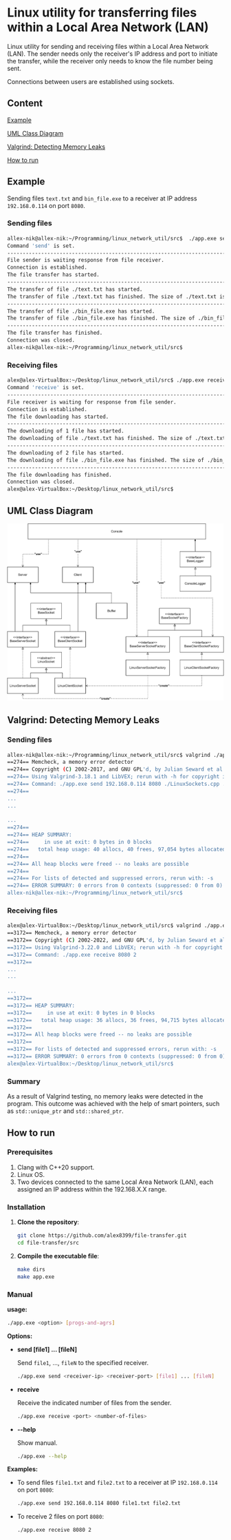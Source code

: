 # Linux utility for transferring files within a Local Area Network (LAN)

Linux utility for sending and receiving files within a Local Area Network (LAN). The sender needs only the receiver's IP address and port to initiate the transfer, while the receiver only needs to know the file number being sent.

Connections between users are established using sockets.

## Content

[Example](#example)

[UML Class Diagram](#uml-class-diagram)

[Valgrind: Detecting Memory Leaks](#valgrind-detecting-memory-leaks)

[How to run](#how-to-run)


## Example

Sending files `text.txt` and `bin_file.exe` to a receiver at IP address `192.168.0.114` on port `8080`.

### Sending files

```bash
allex-nik@allex-nik:~/Programming/linux_network_util/src$  ./app.exe send 192.168.0.114 8080 ./text.txt ./bin_file.exe
Command 'send' is set.
---------------------------------------------------------------------------
File sender is waiting response from file receiver.
Connection is established.
The file transfer has started.
---------------------------------------------------------------------------
The transfer of file ./text.txt has started.
The transfer of file ./text.txt has finished. The size of ./text.txt is 16342 bytes.
---------------------------------------------------------------------------
The transfer of file ./bin_file.exe has started.
The transfer of file ./bin_file.exe has finished. The size of ./bin_file.exe is 82856 bytes.
---------------------------------------------------------------------------
The file transfer has finished.
Connection was closed.
allex-nik@allex-nik:~/Programming/linux_network_util/src$ 
```


### Receiving files

```bash
alex@alex-VirtualBox:~/Desktop/linux_network_util/src$ ./app.exe receive 8080 2
Command 'receive' is set.
---------------------------------------------------------------------------
File receiver is waiting for response from file sender.
Connection is established.
The file downloading has started.
---------------------------------------------------------------------------
The downloading of 1 file has started.
The downloading of file ./text.txt has finished. The size of ./text.txt is 16342 bytes.
---------------------------------------------------------------------------
The downloading of 2 file has started.
The downloading of file ./bin_file.exe has finished. The size of ./bin_file.exe is 82856 bytes.
---------------------------------------------------------------------------
The file downloading has finished.
Connection was closed.
alex@alex-VirtualBox:~/Desktop/linux_network_util/src$
```


## UML Class Diagram
![images](/docs/diagram/UMLClassDiagram.drawio.svg)

## Valgrind: Detecting Memory Leaks

### Sending files

```bash
allex-nik@allex-nik:~/Programming/linux_network_util/src$ valgrind ./app.exe send 192.168.0.114 8080 ./LinuxSockets.cpp ./Console.o
==274== Memcheck, a memory error detector
==274== Copyright (C) 2002-2017, and GNU GPL'd, by Julian Seward et al.
==274== Using Valgrind-3.18.1 and LibVEX; rerun with -h for copyright info
==274== Command: ./app.exe send 192.168.0.114 8080 ./LinuxSockets.cpp ./Console.o
==274==
...
...

...
==274== 
==274== HEAP SUMMARY:
==274==     in use at exit: 0 bytes in 0 blocks
==274==   total heap usage: 40 allocs, 40 frees, 97,054 bytes allocated
==274==
==274== All heap blocks were freed -- no leaks are possible
==274==
==274== For lists of detected and suppressed errors, rerun with: -s
==274== ERROR SUMMARY: 0 errors from 0 contexts (suppressed: 0 from 0)
allex-nik@allex-nik:~/Programming/linux_network_util/src$ 
```

### Receiving files

```bash
alex@alex-VirtualBox:~/Desktop/linux_network_util/src$ valgrind ./app.exe receive 8080 2
==3172== Memcheck, a memory error detector
==3172== Copyright (C) 2002-2022, and GNU GPL'd, by Julian Seward et al.
==3172== Using Valgrind-3.22.0 and LibVEX; rerun with -h for copyright info
==3172== Command: ./app.exe receive 8080 2
==3172==
...
...

...
==3172== 
==3172== HEAP SUMMARY:
==3172==     in use at exit: 0 bytes in 0 blocks
==3172==   total heap usage: 36 allocs, 36 frees, 94,715 bytes allocated
==3172== 
==3172== All heap blocks were freed -- no leaks are possible
==3172== 
==3172== For lists of detected and suppressed errors, rerun with: -s
==3172== ERROR SUMMARY: 0 errors from 0 contexts (suppressed: 0 from 0)
alex@alex-VirtualBox:~/Desktop/linux_network_util/src$
```

### Summary
As a result of Valgrind testing, no memory leaks were detected in the program. This outcome was achieved with the help of smart pointers, such as ```std::unique_ptr``` and ```std::shared_ptr```.


## How to run

### Prerequisites
1. Clang with C++20 support.
2. Linux OS.
3. Two devices connected to the same Local Area Network (LAN), each assigned an IP address within the 192.168.X.X range.


### Installation

1. **Clone the repository**:
    ```bash
    git clone https://github.com/alex8399/file-transfer.git
    cd file-transfer/src
    ```

2. **Compile the executable file**:
    ```bash
    make dirs
    make app.exe
    ```

### Manual

**usage:**

```bash
./app.exe <option> [progs-and-agrs]
```

**Options:**

- **send <receiver-ip> <receiver-port> [file1] ... [fileN]**

  Send `file1`, ..., `fileN` to the specified receiver.

  ```bash
  ./app.exe send <receiver-ip> <receiver-port> [file1] ... [fileN]
  ```

- **receive <port> <number-of-files>**

  Receive the indicated number of files from the sender.

  ```bash
  ./app.exe receive <port> <number-of-files>
  ```

- **--help**

  Show manual.

  ```bash
  ./app.exe --help
  ```

**Examples:**

- To send files `file1.txt` and `file2.txt` to a receiver at IP `192.168.0.114` on port `8080`:

  ```bash
  ./app.exe send 192.168.0.114 8080 file1.txt file2.txt
  ```

- To receive 2 files on port `8080`:

  ```bash
  ./app.exe receive 8080 2
  ```
